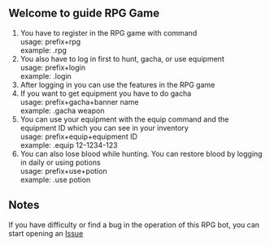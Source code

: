 ## Welcome to guide RPG Game

1. You have to register in the RPG game with command<br>
usage: prefix+rpg<br>
example: .rpg
2. You also have to log in first to hunt, gacha, or use equipment<br>
usage: prefix+login<br>
example: .login
3. After logging in you can use the features in the RPG game
4. If you want to get equipment you have to do gacha<br>
usage: prefix+gacha+banner name<br>
example: .gacha weapon
5. You can use your equipment with the equip command and the equipment ID which you can see in your inventory<br>
usage: prefix+equip+equipment ID<br>
example: .equip 12-1234-123
6. You can also lose blood while hunting. You can restore blood by logging in daily or using potions<br>
usage: prefix+use+potion<br>
example: .use potion

## Notes

If you have difficulty or find a bug in the operation of this RPG bot, you can start opening an [Issue](https://github.com/udeannn/RPG-Bot/issues)
